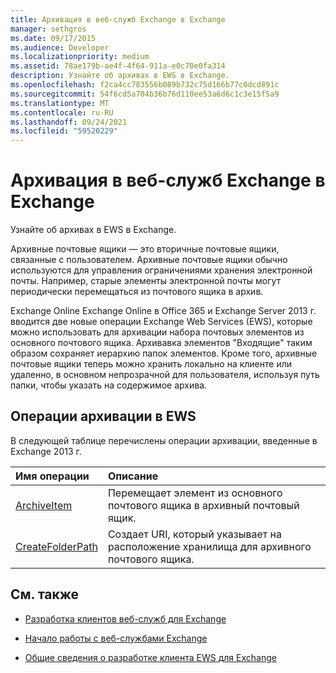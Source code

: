 ```yaml
---
title: Архивация в веб-служб Exchange в Exchange
manager: sethgros
ms.date: 09/17/2015
ms.audience: Developer
ms.localizationpriority: medium
ms.assetid: 78ae179b-ae4f-4f64-911a-e0c70e0fa314
description: Узнайте об архивах в EWS в Exchange.
ms.openlocfilehash: f2ca4cc783556b089b732c75d166b77c0dcd891c
ms.sourcegitcommit: 54f6cd5a704b36b76d110ee53a6d6c1c3e15f5a9
ms.translationtype: MT
ms.contentlocale: ru-RU
ms.lasthandoff: 09/24/2021
ms.locfileid: "59520229"
---
```

# <a name="archiving-in-ews-in-exchange"></a>Архивация в веб-служб Exchange в Exchange

Узнайте об архивах в EWS в Exchange.
  
Архивные почтовые ящики — это вторичные почтовые ящики, связанные с пользователем. Архивные почтовые ящики обычно используются для управления ограничениями хранения электронной почты. Например, старые элементы электронной почты могут периодически перемещаться из почтового ящика в архив. 
  
Exchange Online Exchange Online в Office 365 и Exchange Server 2013 г. вводится две новые операции Exchange Web Services (EWS), которые можно использовать для архивации набора почтовых элементов из основного почтового ящика. Архивавка элементов "Входящие" таким образом сохраняет иерархию папок элементов. Кроме того, архивные почтовые ящики теперь можно хранить локально на клиенте или удаленно, в основном непрозрачной для пользователя, используя путь папки, чтобы указать на содержимое архива.
  
## <a name="archiving-operations-in-ews"></a>Операции архивации в EWS

В следующей таблице перечислены операции архивации, введенные в Exchange 2013 г. 
  
|**Имя операции**|**Описание**|
|:-----|:-----|
|[ArchiveItem](https://msdn.microsoft.com/library/1af216b3-13ea-498e-b4fc-23513755d731%28Office.15%29.aspx) <br/> |Перемещает элемент из основного почтового ящика в архивный почтовый ящик.  <br/> |
|[CreateFolderPath](https://msdn.microsoft.com/library/5a10aa5e-3f25-4ec3-a0b9-284c30918a1f%28Office.15%29.aspx) <br/> |Создает URI, который указывает на расположение хранилища для архивного почтового ящика.  <br/> |
   
## <a name="see-also"></a>См. также

- [Разработка клиентов веб-служб для Exchange](develop-web-service-clients-for-exchange.md)
    
- [Начало работы с веб-службами Exchange](start-using-web-services-in-exchange.md)
    
- [Общие сведения о разработке клиента EWS для Exchange](ews-client-design-overview-for-exchange.md)
    

